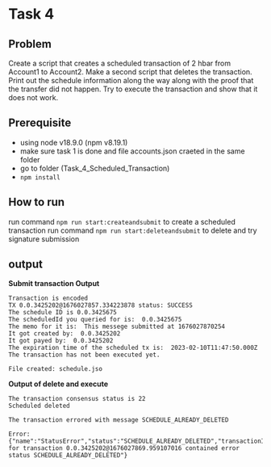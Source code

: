 # Task 4

## Problem
Create a script that creates a scheduled transaction of 2 hbar from
Account1 to Account2.
Make a second script that deletes the transaction.
Print out the schedule information along the way along with the
proof that the transfer did not happen.
Try to execute the transaction and show that it does not work.

## Prerequisite
- using node v18.9.0 (npm v8.19.1)
- make sure task 1 is done and file accounts.json craeted in the same folder
- go to folder (Task_4_Scheduled_Transaction)
- `npm install`

## How to run
run command  `npm run start:createandsubmit` to create a scheduled transaction
run command `npm run start:deleteandsubmit` to delete and try signature submission

## output
**Submit transaction Output**

```
Transaction is encoded
TX 0.0.3425202@1676027857.334223878 status: SUCCESS
The schedule ID is 0.0.3425675
The scheduledId you queried for is:  0.0.3425675
The memo for it is:  This messege submitted at 1676027870254
It got created by:  0.0.3425202
It got payed by:  0.0.3425202
The expiration time of the scheduled tx is:  2023-02-10T11:47:50.000Z
The transaction has not been executed yet.

File created: schedule.jso
```

**Output of delete and execute**


```
The transaction consensus status is 22
Scheduled deleted

The transaction errored with message SCHEDULE_ALREADY_DELETED

Error:{"name":"StatusError","status":"SCHEDULE_ALREADY_DELETED","transactionId":"0.0.3425202@1676027869.959107016","message":"receipt for transaction 0.0.3425202@1676027869.959107016 contained error status SCHEDULE_ALREADY_DELETED"}
```